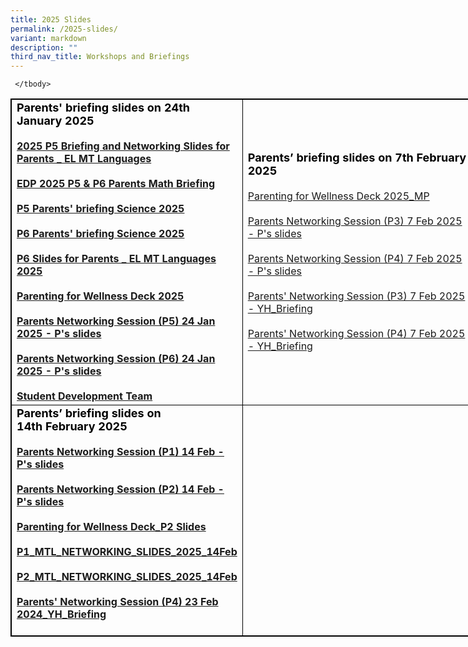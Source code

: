```yaml
---
title: 2025 Slides
permalink: /2025-slides/
variant: markdown
description: ""
third_nav_title: Workshops and Briefings
---
```

<table style="border:1px solid black;width:840px;">
<tbody>
	 <tr><td style="border: 1px solid black; width: 350px;">
             <b>
             <strong style="color: black; font-size: 18;"> Parents' briefing slides on 24th January 2025</strong>
             <br>
                         <br>
            <a href="https://drive.google.com/file/d/1_YmTf_KSnMFHH6XOZ50uUdcfLjdjYVQ6/view?usp=drive_link">2025 P5 Briefing and Networking Slides for Parents _ EL MT Languages </a>
             <br><br> 
							 <a href="https://drive.google.com/file/d/1EEvU1m_LxURS4r4nZ7YEedLUb_DoWuze/view?usp=drive_link">EDP 2025 P5 &amp; P6 Parents Math Briefing</a>
             <br>
							 <br> <a href="https://drive.google.com/file/d/1TBm5OC2G-uGYsSvn-Qpqwrkyz0_xkDI3/view?usp=drive_link">P5 Parents' briefing Science 2025</a>
             <br><br>
							  <a href="https://drive.google.com/file/d/1W2GXw7RuI577iWnG_2I0mCOkkSaYCR7W/view?usp=drive_link">P6 Parents' briefing Science 2025</a>
             <br><br>
							  <a href="https://drive.google.com/file/d/1qJaHD_IACRY4pO-z6XCV7sGOVqIPvAZA/view?usp=drive_link">P6 Slides for Parents _ EL MT Languages 2025</a>
             <br><br>
							  <a href="https://drive.google.com/file/d/1TXD3U6zrdtl7kxKzUvw0jOwFzXTW-Hmr/view?usp=drive_link">Parenting for Wellness Deck 2025</a>
             <br><br>
							  <a href="https://drive.google.com/file/d/1COpp1mlaR5xcZPIdAyS59lw1oKDNeGi2/view?usp=drive_link">Parents Networking Session (P5) 24 Jan 2025 - P's slides</a>
             <br><br>
							  <a href="https://drive.google.com/file/d/12Ub-uR4oiLPDxcPFmV6tbBTK2EjQra31/view?usp=drive_link">Parents Networking Session (P6) 24 Jan 2025 - P's slides</a>
             <br><br>
							  <a href="https://drive.google.com/file/d/1rQj5EKqUPgfqDeFnTbiklFksglZtp_Wh/view?usp=drive_link">Student Development Team</a>
             <br>
        </b></td><td style="border:1px solid black; width:350px;">
<strong style="color:black;font-size:18;">Parents’ briefing slides on 7th&nbsp;February 2025</strong> 
<br><br>
	 <a href="https://drive.google.com/file/d/1uKe6JT18bR409iqAtiWTPFwyYK-5hSKe/view?usp=drive_link">Parenting for Wellness Deck 2025_MP</a>
<br><br>
		 <a href="https://drive.google.com/file/d/1l4kSXRdMbHvskN9DBAOfOUONh5b96aAS/view?usp=drive_link">Parents Networking Session (P3) 7 Feb 2025 - P's slides</a>
<br><br>
		 <a href="https://drive.google.com/file/d/1me7Mga2_er8lrtOy0P5xFdndAW1Abnir/view?usp=drive_link">Parents Networking Session (P4) 7 Feb 2025 - P's slides</a>
		 <br><br>
		 <a href="https://drive.google.com/file/d/1lV3a2xbfs56E3425b9g6J67gkWCtWI3d/view?usp=drive_link">Parents' Networking Session (P3) 7 Feb 2025 - YH_Briefing</a>
		 <br><br>
		 <a href="https://drive.google.com/file/d/1uWwBuE-oLhOAvFZdqpXGwDL5_AH4r5Nc/view?usp=drive_link">Parents' Networking Session (P4) 7 Feb 2025 - YH_Briefing</a>
 </td></tr><tr><td style="border: 1px solid black; width: 350px;">
             <b>
             <strong style="color: black; font-size: 18;"> Parents’ briefing slides on 14th&nbsp;February 2025</strong>
             <br>   <br>
							 <a href="https://drive.google.com/file/d/1EqaWnxeMHHkiDxoINXCLgOkOMQL1lEaP/view?usp=drive_link">Parents Networking Session (P1) 14 Feb - P's slides</a>
             <br>
                         <br>
            <a href="https://drive.google.com/file/d/1rk6oAnX3hHFbPXGaScQZXliU7YUpyije/view?usp=drive_link">Parents Networking Session (P2) 14 Feb - P's slides</a>
             <br>           
                         <br>
							 <a href="https://drive.google.com/file/d/178o5_rT0L40gqfH29tGUrys-UA2Yg7k0/view?usp=drive_link">Parenting for Wellness Deck_P2 Slides</a>
             <br>
                         <br>
							 <a href="https://drive.google.com/file/d/1IxNgA7ce6W4OH_GC1vqOdy_ZRS_q50Gq/view?usp=drive_link">P1_MTL_NETWORKING_SLIDES_2025_14Feb</a>
             <br>
                         <br>
							 <a href="https://drive.google.com/file/d/1Aiv-5mlKPGy4TdxuVvZ8p-1nmWHNHICl/view?usp=drive_link">P2_MTL_NETWORKING_SLIDES_2025_14Feb</a>
             <br>
                         <br>
							 <a href="https://drive.google.com/file/d/1aAaCQSlMjzycCCTIB2QJJFPqPSFcmP7j/view?usp=drive_link">Parents' Networking Session (P4) 23 Feb 2024_YH_Briefing</a>
             <br>
                         <br>
             </b>
          </td> <td style="border:1px solid black; width:350px;">
<strong style="color:black;font-size:18;"></strong> 
<br><br>
	 
<br>
	</td>
          </tr>
 
	 </tbody>
</table>